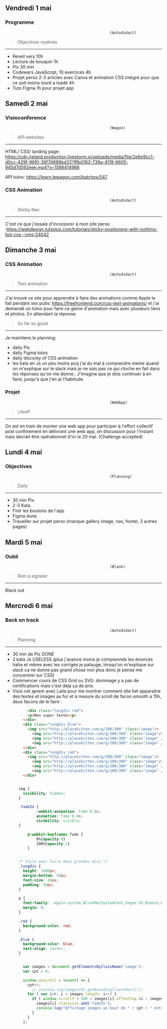 ## Vendredi 1 mai

### Programme

                                                   (Autodidact)





> Objectives routines 
*********************

- Reveil vers 10h 
- Lecture de bouquin 1h 
- Pix 30 min 
- Codewars JavaScript, 10 exercices 4h
- Projet perso 2-3 articles avec Canva et animation CSS intégré pour que ce soit moins lourd a loadé 4h 
- Tuto Figma 1h pour projet app


## Samedi 2 mai

### Visioconference

                                                   (Wagon)





> API websites 
*********************

HTML/ CSS/ landing page:
https://cdn.ireland.production.livestorm.io/uploads/media/file/2e6e9cc1-d0cc-429f-96f0-36f74898bd37/1ffb0183-739a-4119-8605-945d7d592eee.mp4?v=1588414988

API tutos:
https://learn.lewagon.com/batches/547


### CSS Animation

                                                   (Autodidact)





> Sticky Nav 
*********************

C'est ce que j'essaie d'incorporer à mon site perso :https://webdesign.tutsplus.com/tutorials/sticky-positioning-with-nothing-but-css--cms-24042

## Dimanche 3 mai

### CSS Animation

                                                   (Autodidact)





> Text animation
*********************

J'ai trouvé ce site pour apprendre à faire des animations comme Apple le fait pendant ses pubs: 
https://freefrontend.com/css-text-animations/
et j'ai demandé un tutos pour faire ce genre d'animation mais avec plusieurs liens et photos. En attendant la réponse.

> So far so good
*********************

Je maintiens le planning: 
- daily Pix 
- daily Figma tutos
- daily discorey of CSS animation 
- les kata en Js un peu moins pcq j'ai du mal à comprendre meme quand on m'explique sur le slack mais je ne sais pas ce qui 
  cloche en fait dans les réponses qu'on me donne.. J'imagine que je dois continuer à en faire, jusqu'à que j'en ai 
  l'habitude.
  
  
### Projet

                                                   (WebApp)





> LifexP
*********************

On est en train de monter une web app pour participer à l'effort collectif post confinement en délivrant une web app, on 
discussion pour l'instant mais devrait être opérationnel d'ici le 20 mai. (Challenge accepted)






## Lundi 4 mai

### Objectives

                                                   (Planning)





> Daily
*********************
- 30 min Pix
- 2-3 Kata 
- Finir les boutons de l'app 
- Figma done 
- Travailler sur projet perso (manque gallery image, nav, footer, 3 autres pages) 


## Mardi 5 mai

### Oubli

                                                   (Blank)





> Rien à signaler
*********************
Black out 




## Mercredi 6 mai

### Back on track 

                                                   (Autodidact)





> Planning
*********************

- 30 min de Pix DONE
- 2 kata Js USELESS (plus j'avance moins je comprennds les énoncés haha et même avec les corrigés je patauge, lorsqu'on 
  m'explique sur slack ca ne donne pas grand chose non plus donc je pense me concentrer sur CSS)
- Commencer cours de CSS Grid ou SVG: dommage y a pas de certifications mais c'est déjà ça de pris.
- Visio cet aprem avec Laila pour me montrer comment elle fait apparaitre des textes et images au fur et à mesure du scroll de 
  facon smooth a 15h, deux facons de le faire : 
  
```html
          <div class="longdiv red">
          <p>Mon super texte</p>
        </div>
        <div class="longdiv blue">
          <img src="http://placekitten.com/g/200/300" class="image"/>
            <img src="http://placekitten.com/g/200/300" class="image"/>
            <img src="http://placekitten.com/g/200/300" class="image" />
            <img src="http://placekitten.com/g/200/300" class="image" />
        </div>
        <div class="longdiv red">
          <img src="http://placekitten.com/g/200/300" class="image"/>
            <img src="http://placekitten.com/g/200/300" class="image"/>
            <img src="http://placekitten.com/g/200/300" class="image" />
            <img src="http://placekitten.com/g/200/300" class="image" />
        </div>
```

```css

      img {
        visibility: hidden;
      }

      .fadeIn {
              -webkit-animation: fade 0.8s;
              animation: fade 0.8s;
              visibility: visible;
      }

          @-webkit-keyframes fade {
              0%{opacity:0}
              100%{opacity:1}
          }


      /* Style pour faire deux grandes divs */
      .longdiv {
        height: 1000px;
        margin-bottom: 50px;
        font-size: 46px;
        padding: 50px;
      }

      p {
        font-family: -apple-system,BlinkMacSystemFont,Segoe UI,Roboto,Helvetica,Arial,sans-serif;
        margin: 0;
      }

      .red {
        background-color: red;
      }

      .blue {
        background-color: blue;
        text-align: center;
      }

```


```js

        var images = document.getElementsByClassName('image');
        var cpt = 0; 

        window.onscroll = (event) => {
          cpt++;
            // console.log(images[0].getBoundingClientRect());
          for ( var i=0; i < images.length; i++) {
            if ( window.scrollY + 300 > images[i].offsetTop && ! images[i].classList.contains('fadeIn') ) {
              images[i].classList.add('fadeIn');
              console.log("Affichage images au bout de " + cpt + " entrées dans onscroll");
            }
          }
        };

```
